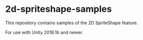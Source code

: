 # 2d-spriteshape-samples

This repository contains samples of the 2D SpriteShape feature.

For use with Unity 2018.1b and newer.

